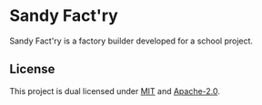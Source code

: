 # Sandy Fact'ry

Sandy Fact'ry is a factory builder developed for a school project.

## License

This project is dual licensed under [MIT](/LICENSE-MIT) and [Apache-2.0](/LICENSE-APACHE).
